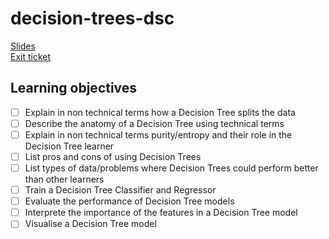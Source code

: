 # decision-trees-dsc


[Slides](https://docs.google.com/presentation/d/1HMdbKQTTimNzt_2y8AFwWLv9aq0ojoPzoRPDMCN3QPc/edit?usp=sharing) <br>
[Exit ticket](https://forms.gle/sY5RYD1jHytX6FkGA)


## Learning objectives

* [ ] Explain in non technical terms how a Decision Tree splits the data
* [ ] Describe the anatomy of a Decision Tree using technical terms
* [ ] Explain in non technical terms purity/entropy and their role in the Decision Tree learner
* [ ] List pros and cons of using Decision Trees
* [ ] List types of data/problems where Decision Trees could perform better than other learners
* [ ] Train a Decision Tree Classifier and Regressor
* [ ] Evaluate the performance of Decision Tree models
* [ ] Interprete the importance of the features in a Decision Tree model
* [ ] Visualise a Decision Tree model
